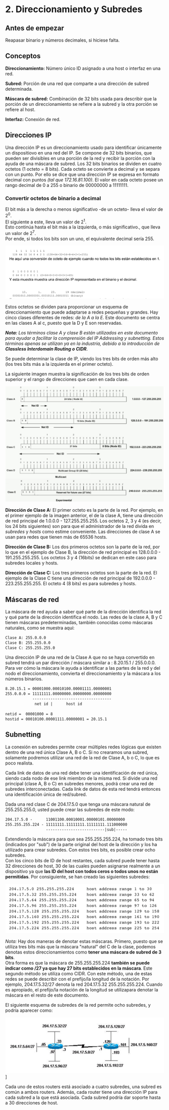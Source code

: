 # 2. Direccionamiento y Subredes

## Antes de empezar

Reapasar binario y números decimales, si hiciese falta.

## Conceptos

**Direccionamiento:** Número único ID asignado a una host o interfaz en una red.

**Subred:** Porción de una red que comparte a una dirección de subred determinada.

**Máscara de subred:** Combinación de 32 bits usada para describir que la porción de un direccionamiento se refiere a la subred y la otra porción se refiere al host.

**Interfaz:** Conexión de red.

## Direcciones IP

Una dirección IP es un direccionamiento usado para identificar únicamente un dispositiovo en una red del IP. Se compone de 32 bits binarios, que pueden ser divisibles en una porción de la red y recibir la porción con la ayuda de una máscara de subred. Los 32 bits binarios se dividen en cuatro octetos (1 octeto = 8 bits). Cada octeto se convierte a decimal y se separa con un punto. Por ello se dice que una dirección IP se expresa en formato decimal con puntos _(tal que 172.16.81.100)_. El valor en cada octeto posee un rango decimal de 0 a 255 o binario de 00000000 a 11111111.

### Convertir octetos de binario a decimal

El bit más a la derecha o menos significativo -de un octeto- lleva el valor de 2<sup>0</sup>.  
El siguiente a este, lleva un valor de 2<sup>1</sup>.  
Esto continúa hasta el bit más a la izquierda, o más significativo., que lleva un valor de 2<sup>7</sup>.  
Por ende, si todos los bits son un uno, el equivalente decimal sería 255.

![ips](./../img/ip1.png)

Estos octetos se dividen para proporcionar un esquema de direccionamiento que puede adaptarse a redes pequeñas y grandes. Hay cinco clases diferentes de redes: _de la A a la E_. Este documento se centra en las clases A al c, puesto que la D y E son reservadas.

_**Nota:** Los términos clase A y clase B están utilizados en este documento para ayudar a facilitar la comprensión del IP Addressing y subnetting. Estos términos apenas se utilizan ya en la industria, debido a la introducción de **Classless Interdomain Routing o CIDR**_.

Se puede determinar la clase de IP, viendo los tres bits de orden más alto (los tres bits más a la izquierda en el primer octeto).

La siguiente imagen muestra la significación de los tres bits de orden superior y el rango de direcciones que caen en cada clase.

![ips2](./../img/ip2.png)

**Dirección de Clase A:** El primer octeto es la parte de la red. Por ejemplo, en el primer ejemplo de la imagen anterior, el de la clase A, tiene una dirección de red principal de 1.0.0.0 - 127.255.255.255. Los octetos 2, 3 y 4 (es decir, los 24 bits siguientes) son para que el administrador de la red divida en _subredes_ y _hosts_ como estime conveniente. Las direcciones de clase A se usan para redes que tienen más de 65536 hosts.

**Dirección de Clase B:** Los dos primeros octetos son la parte de la red, por lo que en el ejemplo de Clase B, la dirección de red principal es 128.0.0.0 - 191.255.255.255. Los octetos 3 y 4 (16bits) se dedican en este caso para subredes locales y hosts.

**Dirección de Clase C:** Los tres primeros octetos son la parte de la red. El ejemplo de la Clase C tiene una dirección de red principal de 192.0.0.0 - 223.255.255.255. El octeto 4 (8 bits) es para subredes y hosts.

## Máscaras de red

La máscara de red ayuda a saber qué parte de la dirección identifica la red y qué parte de la dirección identifica el nodo. Las redes de la clase A, B y C tienen máscaras predeterminadas, también conocidas como máscaras naturales, como se muestra aquí:

```terminal
Clase A: 255.0.0.0
Clase B: 255.255.0.0
Clase C: 255.255.255.0
```

Una dirección IP de una red de la Clase A que no se haya convertido en subred tendrá un par dirección / máscara similar a : 8.20.15.1 / 255.0.0.0. Para ver cómo la máscara le ayuda a identificar a las partes de la red y del nodo el direccionamiento, convierta el direccionamiento y la máscara a los números binarios.

```terminal
8.20.15.1 = 00001000.00010100.00001111.00000001
255.0.0.0 = 11111111.00000000.00000000.00000000
            -----------------------------------
             net id |      host id

netid =  00001000 = 8
hostid = 00010100.00001111.00000001 = 20.15.1
```

## Subnetting

La conexión en subredes permite crear múltiples redes lógicas que existen dentro de una red única Clase A, B o C. Si no crearamos una subred, solamente podremos utilizar una red de la red de Clase A, b o C, lo que es poco realista.

Cada link de datos de una red debe tener una identificación de red única, siendo cada nodo de ese link miembro de la misma red. Si divide una red principal (clase A, B o C) en subredes menores, podrá crear una red de subredes interconectadas. Cada link de datos de esta red tendrá entonces una identificación única de red/subred.

Dada una red clase C de 204.17.5.0 que tenga una máscara natural de 255.255.255.0, usted puede crear las subredes de este modo:

```terminal
204.17.5.0 -      11001100.00010001.00000101.00000000
255.255.255.224 - 11111111.11111111.11111111.111000000
                  --------------------------|sub|-----
```

Extendiendo la máscara para que sea 255.255.255.224, ha tomado tres bits (indicados por "sub") de la parte original del host de la dirección y los ha utilizado para crear subredes. Con estos tres bits, es posible crear ocho subredes.  
Con los cinco bits de ID de host restantes, cada subred puede tener hasta 32 direcciones de host, 30 de las cuales pueden asignarse realmente a un dispositivo ya que **las ID del host con todos ceros o todos unos no están permitidas**. Por consiguiente, se han creado las siguientes subredes:

![ip3](./../img/ip3.png)

_Nota:_ Hay dos maneras de denotar estas máscaras. Primero, puesto que se utiliza tres bits más que la máscara "natural" del C de la clase, podemos denotas estos direccionamientos como **tener una máscara de subred de 3 bits**.  
Otra forma es que la máscara de 255.255.255.224 **también se puede indicar como /27 ya que hay 27 bits establecidos en la máscara**. Este segundo método se utiliza como CIDR. Con este método, una de estas redes se puede describir con el prefijo/la longitud de la notación.
Por ejemplo, 204.17.5.32/27 denota la red 204.17.5.32 255.255.255.224. Cuando es apropiado, el prefijo/la notación de la longitud se utilizapara denotar la máscara en el resto de este documento.

El siguiente esquema de subredes de la red permite ocho subredes, y podría aparecer como:

![ip4](./../img/ip4.png)]

Cada uno de estos routers está asociado a cuatro subredes, una subred es común a ambos routers.
Además, cada router tiene una dirección IP para cada subred a la que está asociada. Cada subred podría dar soporte hasta a 30 direcciones de host.
